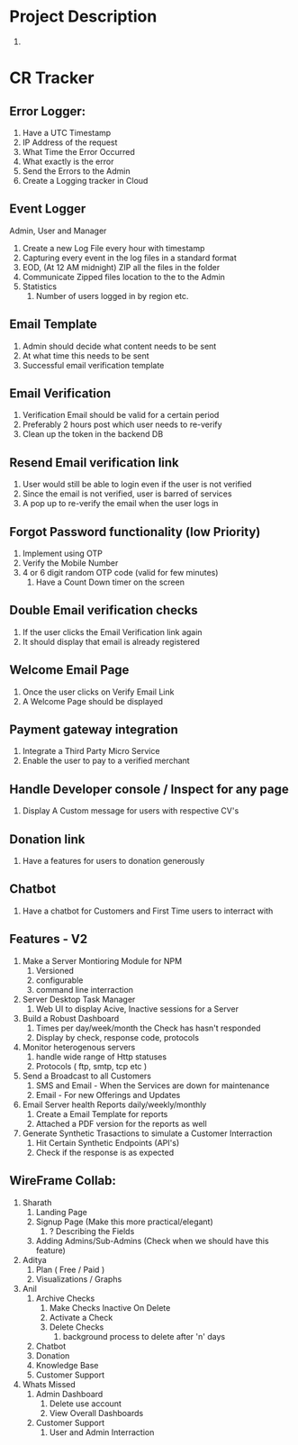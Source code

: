 # Project Description

1.

# CR Tracker

## Error Logger:

1. Have a UTC Timestamp
2. IP Address of the request
3. What Time the Error Occurred
4. What exactly is the error
5. Send the Errors to the Admin
6. Create a Logging tracker in Cloud

## Event Logger

Admin, User and Manager

1. Create a new Log File every hour with timestamp
2. Capturing every event in the log files in a standard format
3. EOD, (At 12 AM midnight) ZIP all the files in the folder
4. Communicate Zipped files location to the to the Admin
5. Statistics
   1. Number of users logged in by region etc.

## Email Template

1. Admin should decide what content needs to be sent
2. At what time this needs to be sent
3. Successful email verification template

## Email Verification

1. Verification Email should be valid for a certain period
2. Preferably 2 hours post which user needs to re-verify
3. Clean up the token in the backend DB

## Resend Email verification link

1. User would still be able to login even if the user is not verified
2. Since the email is not verified, user is barred of services
3. A pop up to re-verify the email when the user logs in

## Forgot Password functionality (low Priority)

1. Implement using OTP
2. Verify the Mobile Number
3. 4 or 6 digit random OTP code (valid for few minutes)
   1. Have a Count Down timer on the screen

## Double Email verification checks

1. If the user clicks the Email Verification link again
2. It should display that email is already registered

## Welcome Email Page

1. Once the user clicks on Verify Email Link
2. A Welcome Page should be displayed

## Payment gateway integration

1. Integrate a Third Party Micro Service
2. Enable the user to pay to a verified merchant

## Handle Developer console / Inspect for any page

1. Display A Custom message for users with respective CV's

## Donation link

1. Have a features for users to donation generously

## Chatbot

1. Have a chatbot for Customers and First Time users to interract with

## Features - V2

1. Make a Server Montioring Module for NPM
   1. Versioned
   2. configurable
   3. command line interraction
2. Server Desktop Task Manager
   1. Web UI to display Acive, Inactive sessions for a Server
3. Build a Robust Dashboard
   1. Times per day/week/month the Check has hasn't responded
   2. Display by check, response code, protocols
4. Monitor heterogenous servers
   1. handle wide range of Http statuses
   2. Protocols ( ftp, smtp, tcp etc )
5. Send a Broadcast to all Customers
   1. SMS and Email - When the Services are down for maintenance
   2. Email - For new Offerings and Updates
6. Email Server health Reports daily/weekly/monthly
   1. Create a Email Template for reports
   2. Attached a PDF version for the reports as well
7. Generate Synthetic Trasactions to simulate a Customer Interraction
   1. Hit Certain Synthetic Endpoints (API's)
   2. Check if the response is as expected

## WireFrame Collab:

1. Sharath
   1. Landing Page
   2. Signup Page (Make this more practical/elegant)
      1. ? Describing the Fields
   3. Adding Admins/Sub-Admins (Check when we should have this feature)
2. Aditya
   1. Plan ( Free / Paid )
   2. Visualizations / Graphs
3. Anil
   1. Archive Checks
      1. Make Checks Inactive On Delete
      2. Activate a Check
      3. Delete Checks
         1. background process to delete after 'n' days
   2. Chatbot
   3. Donation
   4. Knowledge Base
   5. Customer Support
4. Whats Missed
   1. Admin Dashboard
      1. Delete use account
      2. View Overall Dashboards
   2. Customer Support
      1. User and Admin Interraction
